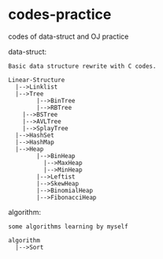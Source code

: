# codes-practice
codes of data-struct and OJ practice

data-struct:

	Basic data structure rewrite with C codes.

	Linear-Structure
	  |-->Linklist
	  |-->Tree
	        |-->BinTree
	        |-->RBTree
		|-->BSTree
		|-->AVLTree
		|-->SplayTree
	  |-->HashSet
	  |-->HashMap
	  |-->Heap
	        |-->BinHeap
		      |-->MaxHeap
		      |-->MinHeap
	        |-->Leftist
	        |-->SkewHeap
	        |-->BinomialHeap
	        |-->FibonacciHeap

algorithm:

	some algorithms learning by myself

	algorithm
	  |-->Sort

